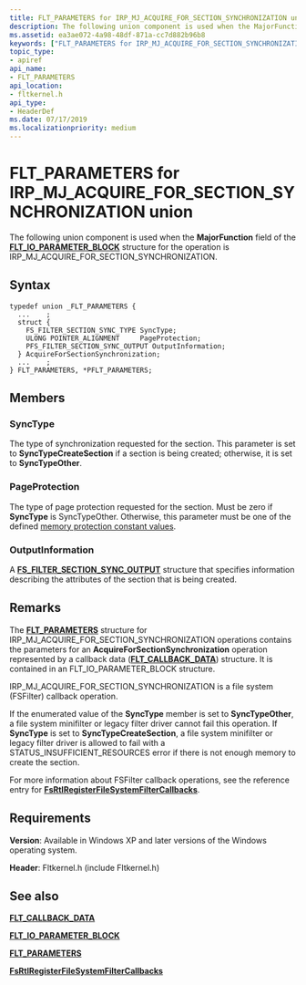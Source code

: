 ```yaml
---
title: FLT_PARAMETERS for IRP_MJ_ACQUIRE_FOR_SECTION_SYNCHRONIZATION union
description: The following union component is used when the MajorFunction field of the FLT_IO_PARAMETER_BLOCK structure for the operation is IRP_MJ_ACQUIRE_FOR_SECTION_SYNCHRONIZATION.
ms.assetid: ea3ae072-4a98-48df-871a-cc7d882b96b8
keywords: ["FLT_PARAMETERS for IRP_MJ_ACQUIRE_FOR_SECTION_SYNCHRONIZATION union Installable File System Drivers", "FLT_PARAMETERS union Installable File System Drivers", "PFLT_PARAMETERS union pointer Installable File System Drivers"]
topic_type:
- apiref
api_name:
- FLT_PARAMETERS
api_location:
- fltkernel.h
api_type:
- HeaderDef
ms.date: 07/17/2019
ms.localizationpriority: medium
---
```


# FLT_PARAMETERS for IRP_MJ_ACQUIRE_FOR_SECTION_SYNCHRONIZATION union

The following union component is used when the **MajorFunction** field of the [**FLT_IO_PARAMETER_BLOCK**](https://docs.microsoft.com/windows-hardware/drivers/ddi/fltkernel/ns-fltkernel-_flt_io_parameter_block) structure for the operation is IRP_MJ_ACQUIRE_FOR_SECTION_SYNCHRONIZATION.

## Syntax

```ManagedCPlusPlus
typedef union _FLT_PARAMETERS {
  ...    ;
  struct {
    FS_FILTER_SECTION_SYNC_TYPE SyncType;
    ULONG POINTER_ALIGNMENT     PageProtection;
    PFS_FILTER_SECTION_SYNC_OUTPUT OutputInformation;
  } AcquireForSectionSynchronization;
  ...    ;
} FLT_PARAMETERS, *PFLT_PARAMETERS;
```

## Members

### SyncType  

The type of synchronization requested for the section. This parameter is set to **SyncTypeCreateSection** if a section is being created; otherwise, it is set to **SyncTypeOther**.

### PageProtection

The type of page protection requested for the section. Must be zero if **SyncType** is SyncTypeOther. Otherwise, this parameter must be one of the defined [memory protection constant values](https://docs.microsoft.com/windows/win32/memory/memory-protection-constants).

### OutputInformation

A [**FS_FILTER_SECTION_SYNC_OUTPUT**](https://docs.microsoft.com/windows-hardware/drivers/ddi/ntifs/ns-ntifs-_fs_filter_section_sync_output) structure that specifies information describing the attributes of the section that is being created.

## Remarks

The [**FLT_PARAMETERS**](https://docs.microsoft.com/windows-hardware/drivers/ddi/fltkernel/ns-fltkernel-_flt_parameters) structure for IRP_MJ_ACQUIRE_FOR_SECTION_SYNCHRONIZATION operations contains the parameters for an **AcquireForSectionSynchronization** operation represented by a callback data ([**FLT_CALLBACK_DATA**](https://docs.microsoft.com/windows-hardware/drivers/ddi/fltkernel/ns-fltkernel-_flt_callback_data)) structure. It is contained in an FLT_IO_PARAMETER_BLOCK structure.

IRP_MJ_ACQUIRE_FOR_SECTION_SYNCHRONIZATION is a file system (FSFilter) callback operation.

If the enumerated value of the **SyncType** member is set to **SyncTypeOther**, a file system minifilter or legacy filter driver cannot fail this operation. If **SyncType** is set to **SyncTypeCreateSection**, a file system minifilter or legacy filter driver is allowed to fail with a STATUS_INSUFFICIENT_RESOURCES error if there is not enough memory to create the section.

For more information about FSFilter callback operations, see the reference entry for [**FsRtlRegisterFileSystemFilterCallbacks**](https://docs.microsoft.com/windows-hardware/drivers/ddi/ntifs/nf-ntifs-fsrtlregisterfilesystemfiltercallbacks).

## Requirements

**Version**: Available in Windows XP and later versions of the Windows operating system.

**Header**: Fltkernel.h (include Fltkernel.h)


## See also

[**FLT_CALLBACK_DATA**](https://docs.microsoft.com/windows-hardware/drivers/ddi/fltkernel/ns-fltkernel-_flt_callback_data)

[**FLT_IO_PARAMETER_BLOCK**](https://docs.microsoft.com/windows-hardware/drivers/ddi/fltkernel/ns-fltkernel-_flt_io_parameter_block)

[**FLT_PARAMETERS**](https://docs.microsoft.com/windows-hardware/drivers/ddi/fltkernel/ns-fltkernel-_flt_parameters)

[**FsRtlRegisterFileSystemFilterCallbacks**](https://docs.microsoft.com/windows-hardware/drivers/ddi/ntifs/nf-ntifs-fsrtlregisterfilesystemfiltercallbacks)
